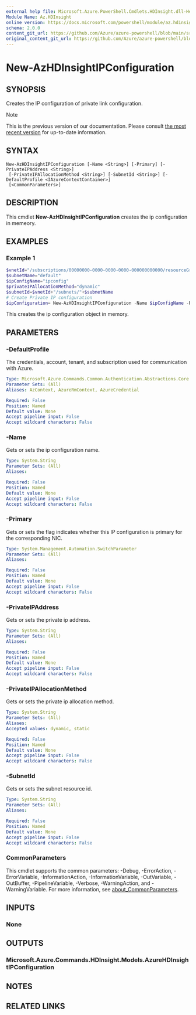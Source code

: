 ```yaml
---
external help file: Microsoft.Azure.PowerShell.Cmdlets.HDInsight.dll-Help.xml
Module Name: Az.HDInsight
online version: https://docs.microsoft.com/powershell/module/az.hdinsight/new-azhdinsightipconfiguration
schema: 2.0.0
content_git_url: https://github.com/Azure/azure-powershell/blob/main/src/HDInsight/HDInsight/help/New-AzHDInsightIPConfiguration.md
original_content_git_url: https://github.com/Azure/azure-powershell/blob/main/src/HDInsight/HDInsight/help/New-AzHDInsightIPConfiguration.md
---
```


# New-AzHDInsightIPConfiguration

## SYNOPSIS
Creates the IP configuration of private link configuration.

> [!NOTE]
>This is the previous version of our documentation. Please consult [the most recent version](/powershell/module/az.hdinsight/new-azhdinsightipconfiguration) for up-to-date information.

## SYNTAX

```
New-AzHDInsightIPConfiguration [-Name <String>] [-Primary] [-PrivateIPAddress <String>]
 [-PrivateIPAllocationMethod <String>] [-SubnetId <String>] [-DefaultProfile <IAzureContextContainer>]
 [<CommonParameters>]
```

## DESCRIPTION
This cmdlet **New-AzHDInsightIPConfiguration** creates the ip configuration in memeory.

## EXAMPLES

### Example 1
```powershell
$vnetId="/subscriptions/00000000-0000-0000-0000-000000000000/resourceGroups/testrg/providers/Microsoft.Network/virtualNetworks/testvnet"
$subnetName="default"
$ipConfigName="ipconfig"
$privateIPAllocationMethod="dynamic"
$subnetId=$vnetId+"/subnets/"+$subnetName
# Create Private IP configuration
$ipConfiguration= New-AzHDInsightIPConfiguration -Name $ipConfigName -PrivateIPAllocationMethod $privateIPAllocationMethod -SubnetId $subnetId -Primary
```

This creates the ip configuration object in memory.

## PARAMETERS

### -DefaultProfile
The credentials, account, tenant, and subscription used for communication with Azure.

```yaml
Type: Microsoft.Azure.Commands.Common.Authentication.Abstractions.Core.IAzureContextContainer
Parameter Sets: (All)
Aliases: AzContext, AzureRmContext, AzureCredential

Required: False
Position: Named
Default value: None
Accept pipeline input: False
Accept wildcard characters: False
```

### -Name
Gets or sets the ip configuration name.

```yaml
Type: System.String
Parameter Sets: (All)
Aliases:

Required: False
Position: Named
Default value: None
Accept pipeline input: False
Accept wildcard characters: False
```

### -Primary
Gets or sets the flag indicates whether this IP configuration is primary for the corresponding NIC.

```yaml
Type: System.Management.Automation.SwitchParameter
Parameter Sets: (All)
Aliases:

Required: False
Position: Named
Default value: None
Accept pipeline input: False
Accept wildcard characters: False
```

### -PrivateIPAddress
Gets or sets the private ip address.

```yaml
Type: System.String
Parameter Sets: (All)
Aliases:

Required: False
Position: Named
Default value: None
Accept pipeline input: False
Accept wildcard characters: False
```

### -PrivateIPAllocationMethod
Gets or sets the private ip allocation method.

```yaml
Type: System.String
Parameter Sets: (All)
Aliases:
Accepted values: dynamic, static

Required: False
Position: Named
Default value: None
Accept pipeline input: False
Accept wildcard characters: False
```

### -SubnetId
Gets or sets the subnet resource id.

```yaml
Type: System.String
Parameter Sets: (All)
Aliases:

Required: False
Position: Named
Default value: None
Accept pipeline input: False
Accept wildcard characters: False
```

### CommonParameters
This cmdlet supports the common parameters: -Debug, -ErrorAction, -ErrorVariable, -InformationAction, -InformationVariable, -OutVariable, -OutBuffer, -PipelineVariable, -Verbose, -WarningAction, and -WarningVariable. For more information, see [about_CommonParameters](http://go.microsoft.com/fwlink/?LinkID=113216).

## INPUTS

### None

## OUTPUTS

### Microsoft.Azure.Commands.HDInsight.Models.AzureHDInsightIPConfiguration

## NOTES

## RELATED LINKS
